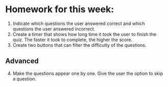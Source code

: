 # Homework for this week:
1. Indicate which questions the user answered correct and which questions the user answered incorrect.
2. Create a timer that shows how long time it took the user to finish the quiz. The faster it took to complete, the higher the score.
3. Create two buttons that can filter the difficulty of the questions.

## Advanced
4. Make the questions appear one by one. Give the user the option to skip a question.

